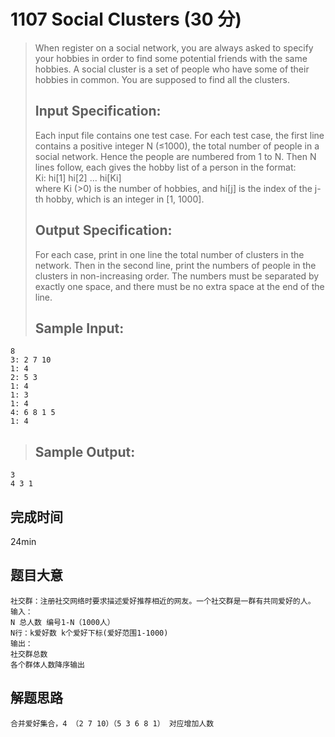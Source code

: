 # 1107 Social Clusters (30 分)
> When register on a social network, you are always asked to specify your hobbies in order to find some potential friends with the same hobbies. A social cluster is a set of people who have some of their hobbies in common. You are supposed to find all the clusters.  
> ## Input Specification:  
> Each input file contains one test case. For each test case, the first line contains a positive integer N (≤1000), the total number of people in a social network. Hence the people are numbered from 1 to N. Then N lines follow, each gives the hobby list of a person in the format:  
> Ki: hi​​[1] h​i​​[2] ... hi​​[K​i​​]  
> where Ki (>0) is the number of hobbies, and hi[j] is the index of the j-th hobby, which is an integer in [1, 1000].  
> ## Output Specification:  
> For each case, print in one line the total number of clusters in the network. Then in the second line, print the numbers of people in the clusters in non-increasing order. The numbers must be separated by exactly one space, and there must be no extra space at the end of the line.  
> ## Sample Input:
```
8
3: 2 7 10
1: 4
2: 5 3
1: 4
1: 3
1: 4
4: 6 8 1 5
1: 4
```  
> ## Sample Output:
```
3
4 3 1
```
## 完成时间
24min
## 题目大意
```
社交群：注册社交网络时要求描述爱好推荐相近的网友。一个社交群是一群有共同爱好的人。
输入：
N 总人数 编号1-N（1000人）
N行：k爱好数 k个爱好下标(爱好范围1-1000)
输出：
社交群总数
各个群体人数降序输出
```
## 解题思路
```
合并爱好集合，4 （2 7 10）（5 3 6 8 1） 对应增加人数
```
